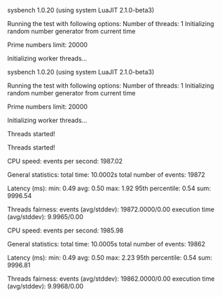 sysbench 1.0.20 (using system LuaJIT 2.1.0-beta3)

Running the test with following options:
Number of threads: 1
Initializing random number generator from current time


Prime numbers limit: 20000

Initializing worker threads...

sysbench 1.0.20 (using system LuaJIT 2.1.0-beta3)

Running the test with following options:
Number of threads: 1
Initializing random number generator from current time


Prime numbers limit: 20000

Initializing worker threads...

Threads started!

Threads started!

CPU speed:
    events per second:  1987.02

General statistics:
    total time:                          10.0002s
    total number of events:              19872

Latency (ms):
         min:                                    0.49
         avg:                                    0.50
         max:                                    1.92
         95th percentile:                        0.54
         sum:                                 9996.54

Threads fairness:
    events (avg/stddev):           19872.0000/0.00
    execution time (avg/stddev):   9.9965/0.00

CPU speed:
    events per second:  1985.98

General statistics:
    total time:                          10.0005s
    total number of events:              19862

Latency (ms):
         min:                                    0.49
         avg:                                    0.50
         max:                                    2.23
         95th percentile:                        0.54
         sum:                                 9996.81

Threads fairness:
    events (avg/stddev):           19862.0000/0.00
    execution time (avg/stddev):   9.9968/0.00
